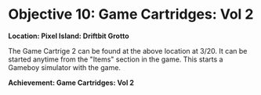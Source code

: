 # Objective 10: Game Cartridges: Vol 2
**Location: Pixel Island: Driftbit Grotto**  

The Game Cartrige 2 can be found at the above location at 3/20.
It can be started anytime from the "Items" section in the game.
This starts a Gameboy simulator with the game.



**Achievement: Game Cartridges: Vol 2**
<!--stackedit_data:
eyJoaXN0b3J5IjpbLTY5MTU5NDExNCw5NTMzMjUyNzQsLTIwMT
AxOTI2M119
-->